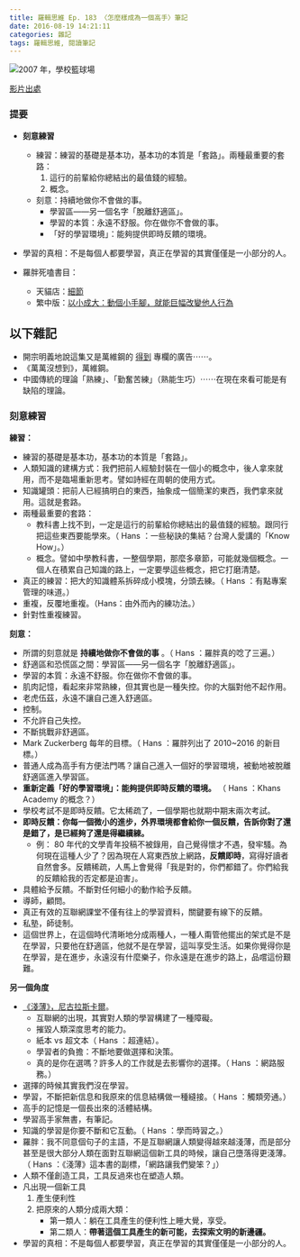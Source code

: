 ```yaml
---
title: 羅輯思維 Ep. 183 〈怎麼樣成為一個高手〉筆記
date: 2016-08-19 14:21:11
categories: 雜記
tags: 羅輯思維, 閱讀筆記
---
```


![ 2007 年，學校籃球場](https://c5.staticflickr.com/9/8566/29057746796_118e8451b9_n.jpg)

[影片出處](http://v.youku.com/v_show/id_XMTY4OTY3NjU3Ng==.html?from=y1.2-2.4.1)

### 提要

- **刻意練習**
    - 練習：練習的基礎是基本功，基本功的本質是「套路」。兩種最重要的套路：
        1. 這行的前輩給你總結出的最值錢的經驗。
        2. 概念。
    - 刻意：持續地做你不會做的事。
        - 學習區——另一個名字「脫離舒適區」。
        - 學習的本質：永遠不舒服。你在做你不會做的事。
        - 「好的學習環境」：能夠提供即時反饋的環境。
- 學習的真相：不是每個人都要學習，真正在學習的其實僅僅是一小部分的人。

- 羅胖死嗑書目：
    - 天貓店：[細節](https://world.tmall.com/item/536906626394.htm?spm=a312a.7700824.w5003-14454271962.4.W4LnLO&id=536906626394&scene=taobao_shop)
    - 繁中版：[以小成大：動個小手腳，就能巨幅改變他人行為](http://www.books.com.tw/products/0010703399)


## 以下雜記

- 開宗明義地說這集又是萬維鋼的 [得到](https://www.igetget.com/) 專欄的廣告⋯⋯。
- 《萬萬沒想到》，萬維鋼。
- 中國傳統的理論「熟練」、「勤奮苦練」（熟能生巧）⋯⋯在現在來看可能是有缺陷的理論。

### 刻意練習

**練習：**
- 練習的基礎是基本功，基本功的本質是「套路」。
- 人類知識的建構方式：我們把前人經驗封裝在一個小的概念中，後人拿來就用，而不是臨場重新思考。譬如詩經在周朝的使用方式。
- 知識罐頭：把前人已經搞明白的東西，抽象成一個簡潔的東西，我們拿來就用。這就是套路。
- 兩種最重要的套路：
    - 教科書上找不到，一定是這行的前輩給你總結出的最值錢的經驗。跟同行把這些東西要能學來。（ Hans ：一些秘訣的集結？台灣人愛講的「Know How」。）
    - 概念。譬如中學教科書，一整個學期，那麼多章節，可能就幾個概念。一個人在積累自己知識的路上，一定要學這些概念，把它打磨清楚。
- 真正的練習：把大的知識體系拆碎成小模塊，分頭去練。（ Hans ：有點專案管理的味道。）
- 重複，反覆地重複。（Hans：由外而內的練功法。）
- 針對性重複練習。

**刻意：**
- 所謂的刻意就是 **持續地做你不會做的事** 。（ Hans ：羅胖真的唸了三遍。）
- 舒適區和恐慌區之間：學習區——另一個名字「脫離舒適區」。
- 學習的本質：永遠不舒服。你在做你不會做的事。
- 肌肉記憶，看起來非常熟練，但其實也是一種失控。你的大腦對他不起作用。
- 老虎伍茲，永遠不讓自己進入舒適區。
- 控制。
- 不允許自己失控。
- 不斷挑戰非舒適區。
- Mark Zuckerberg 每年的目標。（ Hans ：羅胖列出了 2010~2016 的新目標。）
- 普通人成為高手有方便法門嗎？讓自己進入一個好的學習環境，被動地被脫離舒適區進入學習區。
- **重新定義「好的學習環境」：能夠提供即時反饋的環境。** （ Hans ：Khans Academy 的概念？）
- 學校考試不是即時反饋。它太稀疏了，一個學期也就期中期末兩次考試。
- **即時反饋：你每一個微小的進步，外界環境都會給你一個反饋，告訴你對了還是錯了，是已經夠了還是得繼續練。**
    - 例： 80 年代的文學青年投稿不被錄用，自己覺得懷才不遇，發牢騷。為何現在這種人少了？因為現在人寫東西放上網路，**反饋即時**，寫得好讀者自然會多。反饋稀疏，人馬上會覺得「我是對的，你們都錯了。你們給我的反饋給我的否定都是迫害」。
- 具體給予反饋。不斷對任何細小的動作給予反饋。
- 導師，顧問。
- 真正有效的互聯網課堂不僅有往上的學習資料，關鍵要有線下的反饋。
- 私塾，師徒制。
- 這個世界上，在這個時代清晰地分成兩種人，一種人甭管他擺出的架式是不是在學習，只要他在舒適區，他就不是在學習，這叫享受生活。如果你覺得你是在學習，是在進步，永遠沒有什麼樂子，你永遠是在進步的路上，品嚐這份艱難。

**另一個角度**
- [《淺薄》，尼古拉斯卡爾](http://www.books.com.tw/products/0010680515)。
    - 互聯網的出現，其實對人類的學習構建了一種障礙。
    - 摧毀人類深度思考的能力。
    - 紙本 vs 超文本（ Hans ：超連結）。
    - 學習者的負擔：不斷地要做選擇和決策。
    - 真的是你在選嗎？許多人的工作就是去影響你的選擇。（ Hans ：網路服務。）
- 選擇的時候其實我們沒在學習。
- 學習，不斷把新信息和我原來的信息結構做一種縫接。（ Hans ：觸類旁通。）
- 高手的記憶是一個長出來的活體結構。
- 學習高手家無書，有筆記。
- 知識的學習是你要不斷和它互動。（ Hans ：學而時習之。）
- 羅胖：我不同意個句子的主語，不是互聯網讓人類變得越來越淺薄，而是部分甚至是很大部分人類在面對互聯網這個新工具的時候，讓自己墮落得更淺薄。（ Hans ：《淺薄》這本書的副標，「網路讓我們變笨？」）
- 人類不僅創造工具，工具反過來也在塑造人類。
- 凡出現一個新工具
    1. 產生便利性
    2. 把原來的人類分成兩大類：
        - 第一類人：躺在工具產生的便利性上睡大覺，享受。
        - 第二類人：**帶著這個工具產生的新可能，去探索文明的新邊疆。**
- 學習的真相：不是每個人都要學習，真正在學習的其實僅僅是一小部分的人。
